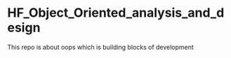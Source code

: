 # HF_Object_Oriented_analysis_and_design
This repo is about oops which is building blocks of development
